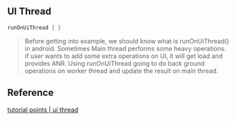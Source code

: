

## UI Thread


```kotlin
runOnUiThread { }
```


> Before getting into example, we should know what is runOnUiThread() in android. Sometimes Main thread performs some heavy operations. if user wants to add some extra operations on UI, it will get load and provides ANR. Using runOnUiThread going to do back ground operations on worker thread and update the result on main thread.

## Reference


[tutorial points | ui thread](https://www.tutorialspoint.com/how-do-we-use-runonuithread-in-android)